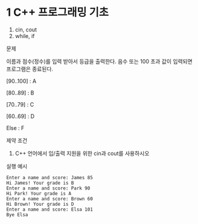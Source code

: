 # 1 C++ 프로그래밍 기초

1) cin, cout
2) while, if

문제

이름과 점수(정수)를 입력 받아서 등급을 출력한다. 음수 또는 100 초과 값이 입력되면 프로그램은 종료된다. 

[90..100] : A

[80..89] : B

[70..79] : C

[60..69] : D

Else : F

제약 조건
1) C++ 언어에서 입/출력 지원을 위한 cin과 cout를 사용하시오

실행 예시
```
Enter a name and score: James 85
Hi James! Your grade is B
Enter a name and score: Park 90
Hi Park! Your grade is A
Enter a name and score: Brown 60
Hi Brown! Your grade is D
Enter a name and score: Elsa 101
Bye Elsa
```
